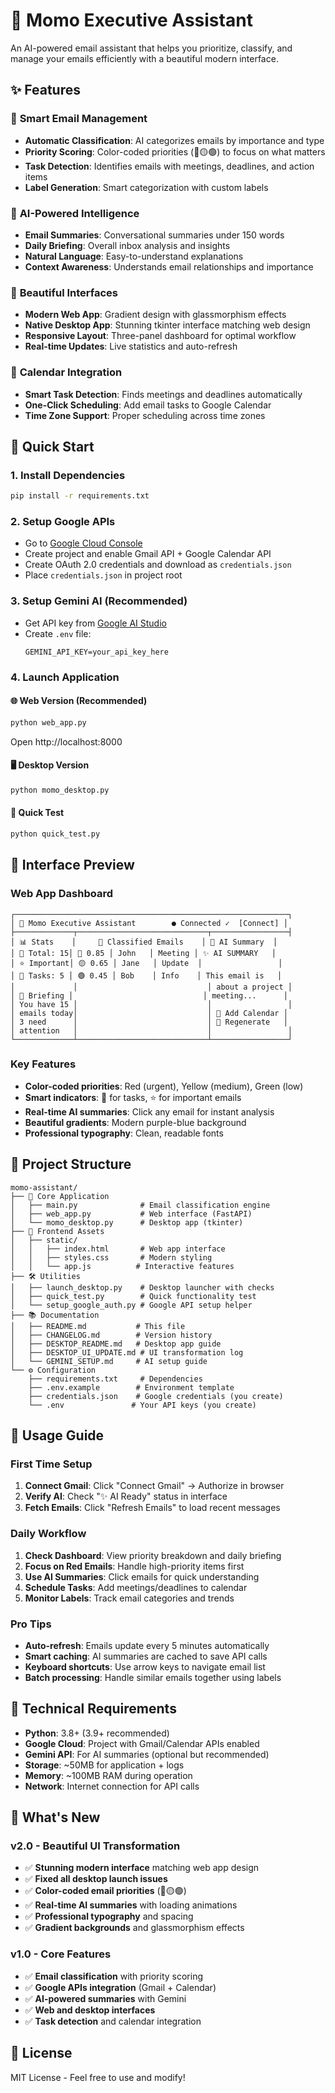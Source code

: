 # 🤖 Momo Executive Assistant

An AI-powered email assistant that helps you prioritize, classify, and manage your emails efficiently with a beautiful modern interface.

## ✨ Features

### 🎯 **Smart Email Management**
- **Automatic Classification**: AI categorizes emails by importance and type
- **Priority Scoring**: Color-coded priorities (🔴🟡🟢) to focus on what matters
- **Task Detection**: Identifies emails with meetings, deadlines, and action items
- **Label Generation**: Smart categorization with custom labels

### 🤖 **AI-Powered Intelligence**
- **Email Summaries**: Conversational summaries under 150 words
- **Daily Briefing**: Overall inbox analysis and insights
- **Natural Language**: Easy-to-understand explanations
- **Context Awareness**: Understands email relationships and importance

### 📱 **Beautiful Interfaces**
- **Modern Web App**: Gradient design with glassmorphism effects
- **Native Desktop App**: Stunning tkinter interface matching web design
- **Responsive Layout**: Three-panel dashboard for optimal workflow
- **Real-time Updates**: Live statistics and auto-refresh

### 📅 **Calendar Integration**
- **Smart Task Detection**: Finds meetings and deadlines automatically
- **One-Click Scheduling**: Add email tasks to Google Calendar
- **Time Zone Support**: Proper scheduling across time zones

## 🚀 Quick Start

### 1. **Install Dependencies**
```bash
pip install -r requirements.txt
```

### 2. **Setup Google APIs**
- Go to [Google Cloud Console](https://console.cloud.google.com/)
- Create project and enable Gmail API + Google Calendar API
- Create OAuth 2.0 credentials and download as `credentials.json`
- Place `credentials.json` in project root

### 3. **Setup Gemini AI** (Recommended)
- Get API key from [Google AI Studio](https://aistudio.google.com/app/apikey)
- Create `.env` file:
  ```
  GEMINI_API_KEY=your_api_key_here
  ```

### 4. **Launch Application**

#### **🌐 Web Version** (Recommended)
```bash
python web_app.py
```
Open http://localhost:8000

#### **🖥️ Desktop Version**
```bash
python momo_desktop.py
```

#### **🚀 Quick Test**
```bash
python quick_test.py
```

## 🎨 Interface Preview

### **Web App Dashboard**
```
┌─────────────────────────────────────────────────────────────┐
│ 🤖 Momo Executive Assistant        ● Connected ✓  [Connect] │
├─────────────┬─────────────────────────────┬─────────────────┤
│ 📊 Stats    │     📧 Classified Emails    │ 🤖 AI Summary  │
│ 📧 Total: 15│ 🔴 0.85 │ John   │ Meeting │ ✨ AI SUMMARY   │
│ ⭐ Important│ 🟡 0.65 │ Jane   │ Update  │                 │
│ 📅 Tasks: 5 │ 🟢 0.45 │ Bob    │ Info    │ This email is   │
│             │                             │ about a project │
│ 🤖 Briefing │                             │ meeting...      │
│ You have 15 │                             │                 │
│ emails today│                             │ 📅 Add Calendar │
│ 3 need      │                             │ 🔄 Regenerate   │
│ attention   │                             │                 │
└─────────────┴─────────────────────────────┴─────────────────┘
```

### **Key Features**
- **Color-coded priorities**: Red (urgent), Yellow (medium), Green (low)
- **Smart indicators**: 📅 for tasks, ⭐ for important emails
- **Real-time AI summaries**: Click any email for instant analysis
- **Beautiful gradients**: Modern purple-blue background
- **Professional typography**: Clean, readable fonts

## 📁 Project Structure

```
momo-assistant/
├── 🎯 Core Application
│   ├── main.py              # Email classification engine
│   ├── web_app.py           # Web interface (FastAPI)
│   └── momo_desktop.py      # Desktop app (tkinter)
├── 🎨 Frontend Assets
│   ├── static/
│   │   ├── index.html       # Web app interface
│   │   ├── styles.css       # Modern styling
│   │   └── app.js          # Interactive features
├── 🛠️ Utilities
│   ├── launch_desktop.py    # Desktop launcher with checks
│   ├── quick_test.py        # Quick functionality test
│   └── setup_google_auth.py # Google API setup helper
├── 📚 Documentation
│   ├── README.md           # This file
│   ├── CHANGELOG.md        # Version history
│   ├── DESKTOP_README.md   # Desktop app guide
│   ├── DESKTOP_UI_UPDATE.md # UI transformation log
│   └── GEMINI_SETUP.md     # AI setup guide
└── ⚙️ Configuration
    ├── requirements.txt     # Dependencies
    ├── .env.example        # Environment template
    ├── credentials.json    # Google credentials (you create)
    └── .env               # Your API keys (you create)
```

## 🎯 Usage Guide

### **First Time Setup**
1. **Connect Gmail**: Click "Connect Gmail" → Authorize in browser
2. **Verify AI**: Check "✨ AI Ready" status in interface
3. **Fetch Emails**: Click "Refresh Emails" to load recent messages

### **Daily Workflow**
1. **Check Dashboard**: View priority breakdown and daily briefing
2. **Focus on Red Emails**: Handle high-priority items first
3. **Use AI Summaries**: Click emails for quick understanding
4. **Schedule Tasks**: Add meetings/deadlines to calendar
5. **Monitor Labels**: Track email categories and trends

### **Pro Tips**
- **Auto-refresh**: Emails update every 5 minutes automatically
- **Smart caching**: AI summaries are cached to save API calls
- **Keyboard shortcuts**: Use arrow keys to navigate email list
- **Batch processing**: Handle similar emails together using labels

## 🔧 Technical Requirements

- **Python**: 3.8+ (3.9+ recommended)
- **Google Cloud**: Project with Gmail/Calendar APIs enabled
- **Gemini API**: For AI summaries (optional but recommended)
- **Storage**: ~50MB for application + logs
- **Memory**: ~100MB RAM during operation
- **Network**: Internet connection for API calls

## 🎉 What's New

### **v2.0 - Beautiful UI Transformation**
- ✅ **Stunning modern interface** matching web app design
- ✅ **Fixed all desktop launch issues**
- ✅ **Color-coded email priorities** (🔴🟡🟢)
- ✅ **Real-time AI summaries** with loading animations
- ✅ **Professional typography** and spacing
- ✅ **Gradient backgrounds** and glassmorphism effects

### **v1.0 - Core Features**
- ✅ **Email classification** with priority scoring
- ✅ **Google APIs integration** (Gmail + Calendar)
- ✅ **AI-powered summaries** with Gemini
- ✅ **Web and desktop interfaces**
- ✅ **Task detection** and calendar integration

## 📄 License

MIT License - Feel free to use and modify!